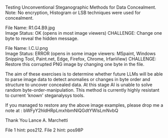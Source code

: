 Testing Unconventional Steganographic Methods for Data Concealment.
Note: No encryption, Histogram or LSB techniques were used for concealment.
    
	
File Name:    R1.G4.B9.jpg   
  Image Status: OK   (opens in most image viewers)
  CHALLENGE: Change one byte to reveal the hidden message.

	
File Name:    I.C.U.png  
  Image Status: ERROR (opens in some image viewers: MSpaint, Windows Snipping Tool, Paint.net, Edge, Firefox, Chrome, IrfanView)
  CHALLENGE:  Restore this corrupted PNG image by changing one byte in the file. 
	
The aim of these exercises is to determine whether future LLMs will be able to parse image data to detect anomalies or changes in byte order and structure to uncover concealed data.
At this stage AI is unable to solve random byte-order-manipulation.
This method is currently highly resistant to current 'known' steganalysys tools.

	
 If you managed to restore any the above image examples, please drop me a note at : bWFyY2hldHRpLmxhbmNlQGdtYWlsLmNvbQ

Thank You
Lance A. Marchetti


















































































































































File 1 hint: pos212.
File 2 hint: pos98P
